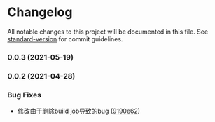 # Changelog

All notable changes to this project will be documented in this file. See [standard-version](https://github.com/conventional-changelog/standard-version) for commit guidelines.

### 0.0.3 (2021-05-19)

### 0.0.2 (2021-04-28)


### Bug Fixes

* 修改由于删除build job导致的bug ([9190e62](https://github.com/cool-fe/eslint-config-winex/commit/9190e624cd91cf2a2465be133aff77c97604af16))
